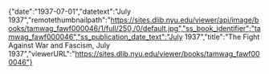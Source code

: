{"date":"1937-07-01","datetext":"July 1937","remotethumbnailpath":"https://sites.dlib.nyu.edu/viewer/api/image/books/tamwag_fawf000046/1/full/250,/0/default.jpg","ss_book_identifier":"tamwag_fawf000046","ss_publication_date_text":"July 1937","title":"The Fight Against War and Fascism, July 1937","viewerURL":"https://sites.dlib.nyu.edu/viewer/books/tamwag_fawf000046"}